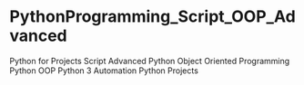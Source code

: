 # PythonProgramming_Script_OOP_Advanced
Python for Projects Script Advanced Python Object Oriented Programming Python OOP Python 3 Automation Python Projects
